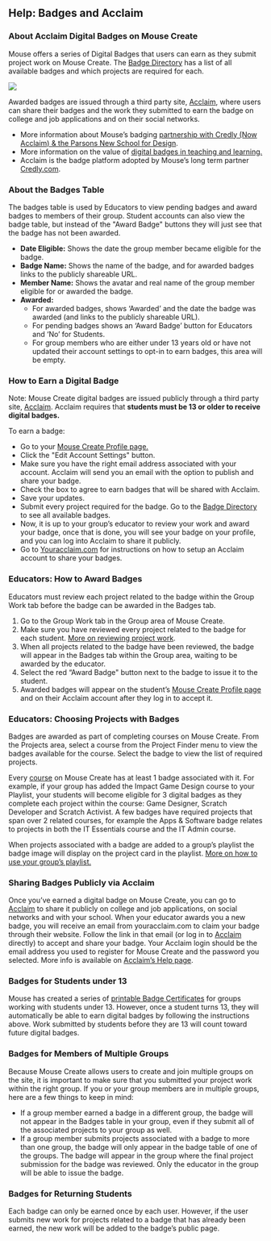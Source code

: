 ## Help: Badges and Acclaim

### About Acclaim Digital Badges on Mouse Create

Mouse offers a series of Digital Badges that users can earn as they submit project work on Mouse Create. The [Badge Directory](/badge-directory) has a list of all available badges and which projects are required for each.

![](/images/badges4.png)

Awarded badges are issued through a third party site, [Acclaim](https://youracclaim.com/), where users can share their badges and the work they submitted to earn the badge on college and job applications and on their social networks. 

*   More information about Mouse’s badging [partnership with Credly (Now Acclaim) & the Parsons New School for Design](https://mouse.org/news/improving-the-way-education-supports-learner-identity-digital-badges-the-information-age).
*   More information on the value of [digital badges in teaching and learning.](https://mouse.org/news/improving-the-way-education-supports-learner-identity-digital-badges-the-information-age)
*   Acclaim is the badge platform adopted by Mouse’s long term partner [Credly.com](https://info.credly.com/how-credly-works).

### About the Badges Table

The badges table is used by Educators to view pending badges and award badges to members of their group. Student accounts can also view the badge table, but instead of the "Award Badge" buttons they will just see that the badge has not been awarded.

*   **Date Eligible:** Shows the date the group member became eligible for the badge.
*   **Badge Name:** Shows the name of the badge, and for awarded badges links to the publicly shareable URL.
*   **Member Name:** Shows the avatar and real name of the group member eligible for or awarded the badge.
*   **Awarded:**
    *   For awarded badges, shows ‘Awarded’ and the date the badge was awarded (and links to the publicly shareable URL).
    *   For pending badges shows an ‘Award Badge’ button for Educators and ‘No’ for Students.
    *   For group members who are either under 13 years old or have not updated their account settings to opt-in to earn badges, this area will be empty.

### How to Earn a Digital Badge

Note: Mouse Create digital badges are issued publicly through a third party site, [Acclaim](https://youracclaim.com/). Acclaim requires that **students must be 13 or older to receive digital badges.**

To earn a badge:

*   Go to your [Mouse Create Profile page.](https://create.mouse.org/profile)
*   Click the "Edit Account Settings" button.
*   Make sure you have the right email address associated with your account. Acclaim will send you an email with the option to publish and share your badge.
*   Check the box to agree to earn badges that will be shared with Acclaim.  
*   Save your updates.  
*   Submit every project required for the badge. Go to the [Badge Directory](https://tools.mouse.org/badge-directory) to see all available badges.
*   Now, it is up to your group’s educator to review your work and award your badge, once that is done, you will see your badge on your profile, and you can log into Acclaim to share it publicly.
*   Go to [Youracclaim.com](https://support.youracclaim.com/hc/en-us/articles/360038029111-How-do-I-get-started-) for instructions on how to setup an Acclaim account to share your badges.

### Educators: How to Award Badges

Educators must review each project related to the badge within the Group Work tab before the badge can be awarded in the Badges tab.

1.  Go to the Group Work tab in the Group area of Mouse Create.
2.  Make sure you have reviewed every project related to the badge for each student. [More on reviewing project work](/help/group-work).
3.  When all projects related to the badge have been reviewed, the badge will appear in the Badges tab within the Group area, waiting to be awarded by the educator.
4.  Select the red “Award Badge" button next to the badge to issue it to the student.
5.  Awarded badges will appear on the student’s [Mouse Create Profile page](https://create.mouse.org/profile) and on their Acclaim account after they log in to accept it.

### Educators: Choosing Projects with Badges

Badges are awarded as part of completing courses on Mouse Create.  From the Projects area, select a course from the Project Finder menu to view the badges available for the course.  Select the badge to view the list of required projects.

Every [course](/course-directory) on Mouse Create has at least 1 badge associated with it. For example, if your group has added the Impact Game Design course to your Playlist, your students will become eligible for 3 digital badges as they complete each project within the course: Game Designer, Scratch Developer and Scratch Activist. A few badges have required projects that span over 2 related courses, for example the Apps & Software badge relates to projects in both the IT Essentials course and the IT Admin course.

When projects associated with a badge are added to a group’s playlist the badge image will display on the project card in the playlist. [More on how to use your group’s playlist.](/playlist)

### Sharing Badges Publicly via Acclaim

Once you’ve earned a digital badge on Mouse Create, you can go to [Acclaim](https://youracclaim.com/) to share it publicly on college and job applications, on social networks and with your school. When your educator awards you a new badge, you will receive an email from youracclaim.com to claim your badge through their website. Follow the link in that email (or log in to [Acclaim](https://youracclaim.com/) directly) to accept and share your badge. Your Acclaim login should be the email address you used to register for Mouse Create and the password you selected. More info is available on [Acclaim’s Help page](https://support.youracclaim.com/).

### Badges for Students under 13

Mouse has created a series of [printable Badge Certificates](https://drive.google.com/drive/folders/0B15rEunHuSkxM2gwMFVVZXZVdWs?usp=sharing) for groups working with students under 13. However, once a student turns 13, they will automatically be able to earn digital badges by following the instructions above. Work submitted by students before they are 13 will count toward future digital badges.

### Badges for Members of Multiple Groups

Because Mouse Create allows users to create and join multiple groups on the site, it is important to make sure that you submitted your project work within the right group. If you or your group members are in multiple groups, here are a few things to keep in mind:

*   If a group member earned a badge in a different group, the badge will not appear in the Badges table in your group, even if they submit all of the associated projects to your group as well.
*   If a group member submits projects associated with a badge to more than one group, the badge will only appear in the badge table of one of the groups. The badge will appear in the group where the final project submission for the badge was reviewed. Only the educator in the group will be able to issue the badge.

### Badges for Returning Students

Each badge can only be earned once by each user. However, if the user submits new work for projects related to a badge that has already been earned, the new work will be added to the badge’s public page.



